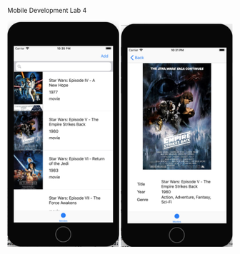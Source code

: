 Mobile Development
Lab 4

<img src="https://github.com/Jusarine/MobileDevelopmentLab4/blob/main/MobileDevelopment/Screens/Screen%20Shot%202020-11-22%20at%2022.35.48.png" width="250"/>

<img src="https://github.com/Jusarine/MobileDevelopmentLab4/blob/main/MobileDevelopment/Screens/Screen%20Shot%202020-11-22%20at%2022.31.02.png" width="250"/>
